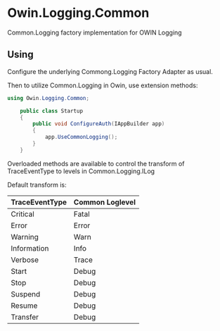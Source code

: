 # Owin.Logging.Common
Common.Logging factory implementation for OWIN Logging

## Using
Configure the underlying Commong.Logging Factory Adapter as usual.

Then to utilize Common.Logging in Owin, use extension methods:

```C#
using Owin.Logging.Common;

    public class Startup
    {
        public void ConfigureAuth(IAppBuilder app)
        {
            app.UseCommonLogging();
        }
    }
```

Overloaded methods are available to control the transform of TraceEventType to levels in Common.Logging.ILog

Default transform is:

| TraceEventType	| Common Loglevel |
|-----------------|---------------|
| Critical        | Fatal			  	|
| Error			    	| Error 		  	|
| Warning			  	| Warn 		  		|
| Information		  | Info 			  	|
| Verbose			  	| Trace 	  		|
| Start				  	| Debug 		  	|
| Stop				  	| Debug 		  	|
| Suspend			  	| Debug 		  	|
| Resume			  	| Debug 		  	|
| Transfer			  | Debug 		  	|
